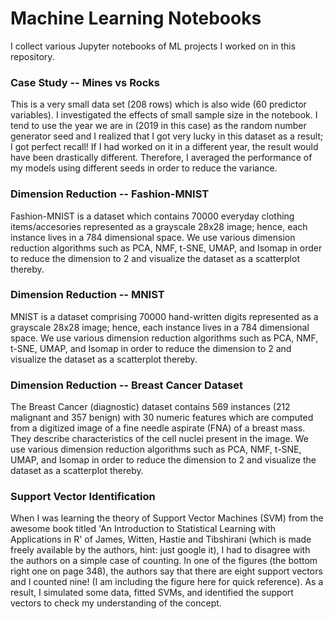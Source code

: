 # Machine Learning Notebooks
I collect various Jupyter notebooks of ML projects I worked on in this repository.

### Case Study -- Mines vs Rocks
This is a very small data set (208 rows) which is also wide (60 predictor variables). I investigated the effects of small sample size in the notebook. 
I tend to use the year we are in (2019 in this case) as the random number generator seed and I realized that I got very lucky in this dataset as a result; 
I got perfect recall! If I had worked on it in a different year, the result would have been drastically different. Therefore, I averaged the performance of 
my models using different seeds in order to reduce the variance.

### Dimension Reduction -- Fashion-MNIST
Fashion-MNIST is a dataset which contains 70000 everyday clothing items/accesories represented as a grayscale 28x28 image; hence, each instance lives in a 784 dimensional
space. We use various dimension reduction algorithms such as PCA, NMF, t-SNE, UMAP, and Isomap in order to reduce the dimension to 2 and visualize the dataset as a scatterplot 
thereby.

### Dimension Reduction -- MNIST
MNIST is a dataset comprising 70000 hand-written digits represented as a grayscale 28x28 image; hence, each instance lives in a 784 dimensional
space. We use various dimension reduction algorithms such as PCA, NMF, t-SNE, UMAP, and Isomap in order to reduce the dimension to 2 and visualize the dataset as a scatterplot 
thereby.

### Dimension Reduction -- Breast Cancer Dataset
The Breast Cancer (diagnostic) dataset contains 569 instances (212 malignant and 357 benign) with 30 numeric features which are computed from a digitized image of a fine 
needle aspirate (FNA) of a breast mass.  They describe characteristics of the cell nuclei present in the image. We use various dimension reduction algorithms such as PCA, 
NMF, t-SNE, UMAP, and Isomap in order to reduce the dimension to 2 and visualize the dataset as a scatterplot thereby.

### Support Vector Identification
When I was learning the theory of Support Vector Machines (SVM) from the awesome book titled 'An Introduction to Statistical Learning with Applications in R' of 
James, Witten, Hastie and Tibshirani (which is made freely available by the authors, hint: just google it), I had to disagree with the authors on a simple case of 
counting. In one of the figures (the bottom right one on page 348), the authors say that there are eight support vectors and I counted nine! (I am including the 
figure here for quick reference). As a result, I simulated some data, fitted SVMs, and identified the support vectors to check my understanding of the concept.
